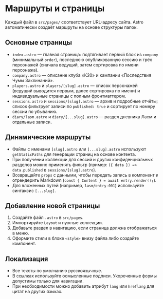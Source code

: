 # Маршруты и страницы

Каждый файл в `src/pages/` соответствует URL-адресу сайта. Astro автоматически создаёт маршруты на основе структуры папок.

## Основные страницы

- `index.astro` — главная страница: подтягивает первый блок из `company` (минимальный `order`), последнюю опубликованную сессию и трёх персонажей (сначала ведущий, затем сортировка по имени персонажа).
- `company.astro` — описание клуба «К20» и кампании «Последствия Чумы Заклинаний».
- `players.astro` и `players/[slug].astro` — список персонажей (ведущий выводится первым, далее сортировка по имени) и индивидуальные страницы с полным фронтматтером.
- `sessions.astro` и `sessions/[slug].astro` — архив и подробные отчёты; список фильтрует записи по `published: true` и сортирует по номеру сессии по убыванию.
- `diary/lasm.astro` и `diary/[...slug].astro` — раздел дневника Ласм и отдельные записи.

## Динамические маршруты

- Файлы с именами `[slug].astro` или `[...slug].astro` используют `getStaticPaths` для генерации страниц на основе контента.
- При получении коллекции для сессий и других конфиденциальных разделов можно применять фильтр (пример: `({ data }) => data.published` в `sessions/[slug].astro`).
- Возвращайте `props` с данными, чтобы передать запись в компонент и отрендерить Markdown (`const { Content } = await entry.render();`).
- Для вложенных путей (например, `lasm/entry-001`) используйте синтаксис `[...slug]`.

## Добавление новой страницы

1. Создайте файл `.astro` в `src/pages`.
2. Импортируйте `Layout` и нужные коллекции.
3. Добавьте раздел в навигацию, если страница должна отображаться в меню.
4. Оформите стили в блоке `<style>` внизу файла либо создайте компонент.

## Локализация

- Все тексты по умолчанию русскоязычные.
- В ссылках используйте осмысленные подписи. Укороченные формы допустимы только для навигации.
- При необходимости можно добавить атрибут `lang` или `hreflang` для цитат на других языках.
